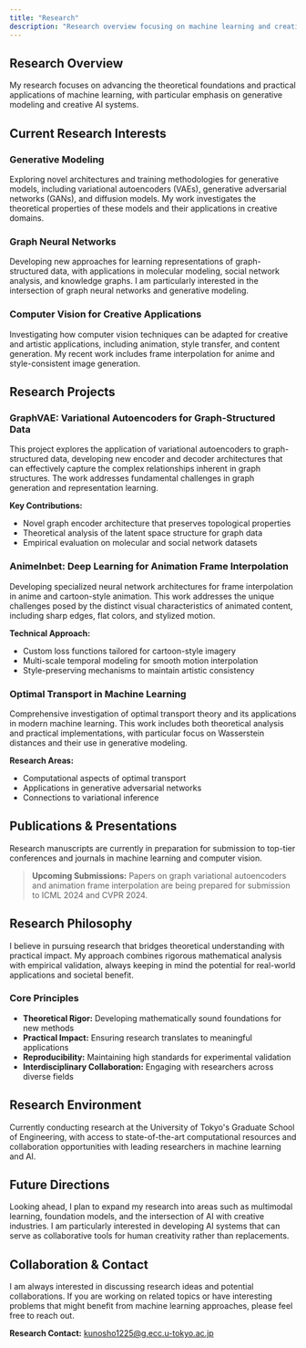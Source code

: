 ```yaml
---
title: "Research"
description: "Research overview focusing on machine learning and creative AI systems"
---
```


## Research Overview

My research focuses on advancing the theoretical foundations and practical applications of machine learning, with particular emphasis on generative modeling and creative AI systems.

## Current Research Interests

### Generative Modeling
Exploring novel architectures and training methodologies for generative models, including variational autoencoders (VAEs), generative adversarial networks (GANs), and diffusion models. My work investigates the theoretical properties of these models and their applications in creative domains.

### Graph Neural Networks
Developing new approaches for learning representations of graph-structured data, with applications in molecular modeling, social network analysis, and knowledge graphs. I am particularly interested in the intersection of graph neural networks and generative modeling.

### Computer Vision for Creative Applications
Investigating how computer vision techniques can be adapted for creative and artistic applications, including animation, style transfer, and content generation. My recent work includes frame interpolation for anime and style-consistent image generation.

## Research Projects

### GraphVAE: Variational Autoencoders for Graph-Structured Data
This project explores the application of variational autoencoders to graph-structured data, developing new encoder and decoder architectures that can effectively capture the complex relationships inherent in graph structures. The work addresses fundamental challenges in graph generation and representation learning.

**Key Contributions:**
- Novel graph encoder architecture that preserves topological properties
- Theoretical analysis of the latent space structure for graph data
- Empirical evaluation on molecular and social network datasets

### AnimeInbet: Deep Learning for Animation Frame Interpolation
Developing specialized neural network architectures for frame interpolation in anime and cartoon-style animation. This work addresses the unique challenges posed by the distinct visual characteristics of animated content, including sharp edges, flat colors, and stylized motion.

**Technical Approach:**
- Custom loss functions tailored for cartoon-style imagery
- Multi-scale temporal modeling for smooth motion interpolation
- Style-preserving mechanisms to maintain artistic consistency

### Optimal Transport in Machine Learning
Comprehensive investigation of optimal transport theory and its applications in modern machine learning. This work includes both theoretical analysis and practical implementations, with particular focus on Wasserstein distances and their use in generative modeling.

**Research Areas:**
- Computational aspects of optimal transport
- Applications in generative adversarial networks
- Connections to variational inference

## Publications & Presentations

Research manuscripts are currently in preparation for submission to top-tier conferences and journals in machine learning and computer vision.

> **Upcoming Submissions:** Papers on graph variational autoencoders and animation frame interpolation are being prepared for submission to ICML 2024 and CVPR 2024.

## Research Philosophy

I believe in pursuing research that bridges theoretical understanding with practical impact. My approach combines rigorous mathematical analysis with empirical validation, always keeping in mind the potential for real-world applications and societal benefit.

### Core Principles
- **Theoretical Rigor:** Developing mathematically sound foundations for new methods
- **Practical Impact:** Ensuring research translates to meaningful applications
- **Reproducibility:** Maintaining high standards for experimental validation
- **Interdisciplinary Collaboration:** Engaging with researchers across diverse fields

## Research Environment

Currently conducting research at the University of Tokyo's Graduate School of Engineering, with access to state-of-the-art computational resources and collaboration opportunities with leading researchers in machine learning and AI.

## Future Directions

Looking ahead, I plan to expand my research into areas such as multimodal learning, foundation models, and the intersection of AI with creative industries. I am particularly interested in developing AI systems that can serve as collaborative tools for human creativity rather than replacements.

## Collaboration & Contact

I am always interested in discussing research ideas and potential collaborations. If you are working on related topics or have interesting problems that might benefit from machine learning approaches, please feel free to reach out.

**Research Contact:** [kunosho1225@g.ecc.u-tokyo.ac.jp](mailto:kunosho1225@g.ecc.u-tokyo.ac.jp)
